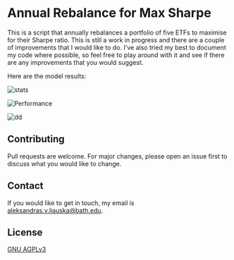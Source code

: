 # Annual Rebalance for Max Sharpe

This is a script that annually rebalances a portfolio of five ETFs to maximise for their Sharpe ratio. This is still a work in progress and there are a couple of improvements that I would like to do. I've also tried my best to document my code where possible, so feel free to play around with it and see if there are any improvements that you would suggest. 

Here are the model results:

![stats](https://i.ibb.co/mvc6Gn7/3.png)

![Performance](https://i.ibb.co/59FgBw1/1.png)

![dd](https://i.ibb.co/YZKKwHG/2.png)

## Contributing
Pull requests are welcome. For major changes, please open an issue first to discuss what you would like to change.

## Contact
If you would like to get in touch, my email is aleksandras.v.liauska@bath.edu.

## License
[GNU AGPLv3](https://choosealicense.com/licenses/agpl-3.0/)